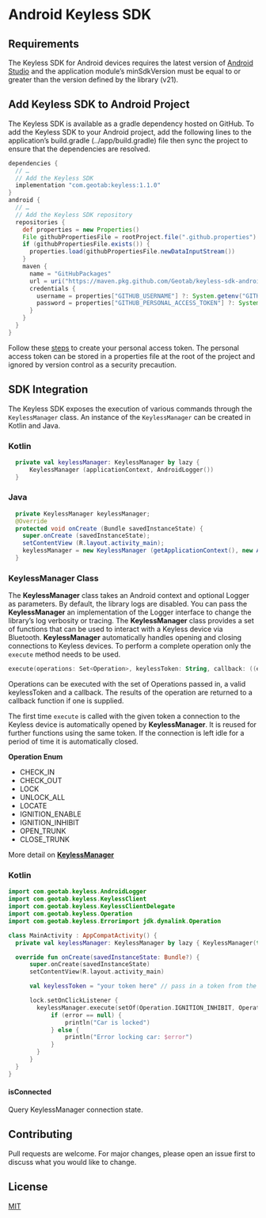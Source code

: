 # Android Keyless SDK


## Requirements

The Keyless SDK for Android devices requires the latest version of [Android Studio](https://developer.android.com/studio) and the application module’s minSdkVersion must be equal to or greater than the version defined by the library (v21).

## Add Keyless SDK to Android Project
The Keyless SDK is available as a gradle dependency hosted on GitHub. To add the Keyless SDK to your Android project, add the following lines to the application’s build.gradle (../app/build.gradle) file then sync the project to ensure that the dependencies are resolved.

```gradle
dependencies {
  // …
  // Add the Keyless SDK
  implementation "com.geotab:keyless:1.1.0"
}
android {
  // …
  // Add the Keyless SDK repository
  repositories {
    def properties = new Properties()
    File githubPropertiesFile = rootProject.file(".github.properties")
    if (githubPropertiesFile.exists()) {
      properties.load(githubPropertiesFile.newDataInputStream())
    }
    maven {
      name = "GitHubPackages"
      url = uri("https://maven.pkg.github.com/Geotab/keyless-sdk-android")
      credentials {
        username = properties["GITHUB_USERNAME"] ?: System.getenv("GITHUB_USERNAME")
        password = properties["GITHUB_PERSONAL_ACCESS_TOKEN"] ?: System.getenv("GITHUB_PERSONAL_ACCESS_TOKEN")
      }
    }
  }
}
```
Follow these [steps](https://help.github.com/en/github/authenticating-to-github/creating-a-personal-access-token-for-the-command-line) to create your personal access token. The personal access token can be stored in a properties file at the root of the project and ignored by version control as a security precaution.

## SDK Integration

The Keyless SDK exposes the execution of various commands through the `KeylessManager` class. An instance of the `KeylessManager` can be created in Kotlin and Java.

### Kotlin

```Kotlin
  private val keylessManager: KeylessManager by lazy {
      KeylessManager (applicationContext, AndroidLogger())
  }
```

### Java

```Java
  private KeylessManager keylessManager;
  @Override
  protected void onCreate (Bundle savedInstanceState) {
    super.onCreate (savedInstanceState);
    setContentView (R.layout.activity_main);
    keylessManager = new KeylessManager (getApplicationContext(), new AndroidLogger());
  }
```

### KeylessManager Class

The **KeylessManager** class takes an Android context and optional Logger as parameters. By default,
the library logs are disabled. You can pass the **KeylessManager** an implementation of the Logger
interface to change the library’s log verbosity or tracing.
The **KeylessManager** class provides a set of functions that can be used to interact with a
Keyless device via Bluetooth. **KeylessManager** automatically handles opening and closing connections to Keyless devices. To perform a complete operation only the `execute` method needs to be used.

```kotlin
execute(operations: Set<Operation>, keylessToken: String, callback: ((error: Error?) -> Unit)? = null)
```

Operations can be executed with the set of Operations passed in, a valid keylessToken and a callback. The results of the operation are returned to a callback function if one is supplied.

The first time  `execute` is called with the given token a connection to the Keyless device is automatically opened by **KeylessManager**. It is reused for further functions using the same token. If the connection is left idle for a period of time it is automatically closed.

**Operation Enum**

* CHECK_IN
* CHECK_OUT
* LOCK
* UNLOCK_ALL
* LOCATE
* IGNITION_ENABLE
* IGNITION_INHIBIT
* OPEN_TRUNK
* CLOSE_TRUNK

More detail on [**KeylessManager**](keyless/src/main/java/com/geotab/keyless/KeylessManager.md)

### Kotlin

```kotlin
import com.geotab.keyless.AndroidLogger
import com.geotab.keyless.KeylessClient
import com.geotab.keyless.KeylessClientDelegate
import com.geotab.keyless.Operation
import com.geotab.keyless.Errorimport jdk.dynalink.Operation

class MainActivity : AppCompatActivity() {
  private val keylessManager: KeylessManager by lazy { KeylessManager(this, AndroidLogger()) }

  override fun onCreate(savedInstanceState: Bundle?) {
      super.onCreate(savedInstanceState)
      setContentView(R.layout.activity_main)

      val keylessToken = "your token here" // pass in a token from the Keyless service

      lock.setOnClickListener {
        keylessManager.execute(setOf(Operation.IGNITION_INHIBIT, Operation.LOCK), keylessToken) { error ->
            if (error == null) {
                println("Car is locked")
            } else {
                println("Error locking car: $error")
            }
        }
      }
  }
}
```

#### isConnected

Query KeylessManager connection state.

## Contributing
Pull requests are welcome. For major changes, please open an issue first to discuss what you would like to change.

## License
[MIT](https://choosealicense.com/licenses/mit/)
